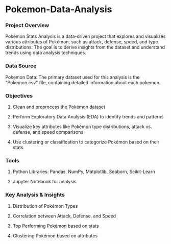 # Pokemon-Data-Analysis


### Project Overview
Pokémon Stats Analysis is a data-driven project that explores and visualizes various attributes of Pokémon, such as attack, defense, speed, and type distributions. The goal is to derive insights from the dataset and understand trends using data analysis techniques.

### Data Source
Pokemon Data: The primary dataset used for this analysis is the "Pokemon.csv" file, containing detailed information about each pokemon.

### Objectives
1. Clean and preprocess the Pokémon dataset

2. Perform Exploratory Data Analysis (EDA) to identify trends and patterns

3. Visualize key attributes like Pokémon type distributions, attack vs. defense, and speed comparisons

4. Use clustering or classification to categorize Pokémon based on their stats

### Tools
1. Python Libraries: Pandas, NumPy, Matplotlib, Seaborn, Scikit-Learn

2. Jupyter Notebook for analysis

### Key Analysis & Insights
1. Distribution of Pokémon Types

2. Correlation between Attack, Defense, and Speed

3. Top Performing Pokémon based on stats

4. Clustering Pokémon based on attributes

